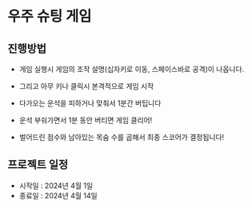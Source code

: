 # 우주 슈팅 게임
## 진행방법
* 게임 실행시 게임의 조작 설명(십자키로 이동, 스페이스바로 공격)이 나옵니다.

* 그리고 아무 키나 클릭시 본격적으로 게임 시작

* 다가오는 운석을 피하거나 맞춰서 1분간 버팁니다

* 운석 부숴가면서 1분 동안 버티면 게임 클리어!

* 벌어드린 점수와 남아있는 목숨 수를 곱해서 최종 스코어가 결정됩니다!
## 프로젝트 일정
* 시작일 : 2024년 4월 1일
* 종료일 : 2024년 4월 14일
